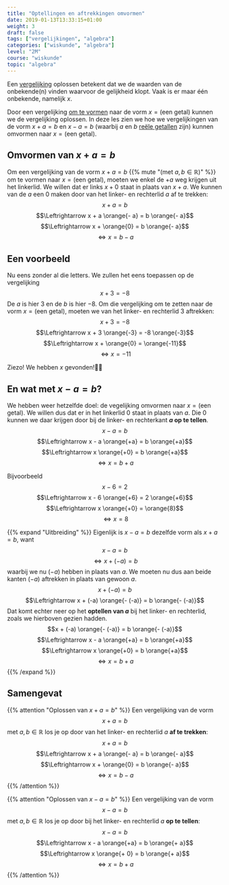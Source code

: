 ```yaml
---
title: "Optellingen en aftrekkingen omvormen"
date: 2019-01-13T13:33:15+01:00
weight: 3
draft: false
tags: ["vergelijkingen", "algebra"]
categories: ["wiskunde", "algebra"]
level: "2M"
course: "wiskunde"
topic: "algebra"
---
```

Een [vergelijking](../intro) oplossen betekent dat we de waarden van de onbekende(n) vinden waarvoor de gelijkheid klopt. Vaak is er maar één onbekende, namelijk $x$.

Door een vergelijking [om te vormen](../omvormen) naar de vorm 
$x = \text{(een getal)}$
kunnen we de vergelijking oplossen. In deze les zien we hoe we vergelijkingen van de vorm $x + a = b$ en $x - a = b$ (waarbij $a$ en $b$ [reële getallen](../../verzamelingen/reele_getallen) zijn) kunnen omvormen naar $x = \text{(een getal)}$.

## Omvormen van $x + a = b$
Om een vergelijking van de vorm $x + a = b$ {{% mute "(met $a, b \in \mathbb{R}$)" %}} om te vormen naar $x = \text{(een getal)}$, moeten we enkel de $+ a$ weg krijgen uit het linkerlid. We willen dat er links $x + 0$ staat in plaats van $x + a$. We kunnen van de $a$ een $0$ maken door van het linker- en rechterlid $a$ af te trekken:
$$x + a = b$$
$$\Leftrightarrow x + a \orange{- a} = b \orange{- a}$$
$$\Leftrightarrow x + \orange{0} = b \orange{- a}$$
$$\Leftrightarrow x = b - a$$

## Een voorbeeld
Nu eens zonder al die letters. We zullen het eens toepassen op de vergelijking
$$x + 3 = -8$$
De $a$ is hier $3$ en de $b$ is hier $-8$. Om die vergelijking om te zetten naar de vorm $x = \text{(een getal)}$, moeten we van het linker- en rechterlid $3$ aftrekken:
$$x + 3 = -8$$
$$\Leftrightarrow x + 3 \orange{-3} = -8 \orange{-3}$$
$$\Leftrightarrow x + \orange{0} = \orange{-11}$$
$$\Leftrightarrow x = -11$$

Ziezo! We hebben $x$ gevonden!:champagne::clap: 

## En wat met $x - a = b$?
We hebben weer hetzelfde doel: de vegelijking omvormen naar $x = \text{(een getal)}$. We willen dus dat er in het linkerlid $0$ staat in plaats van $a$. Die $0$ kunnen we daar krijgen door bij de linker- en rechterkant **$a$ op te tellen**.
$$x - a = b$$
$$\Leftrightarrow x - a \orange{+a} = b \orange{+a}$$
$$\Leftrightarrow x \orange{+0} = b \orange{+a}$$
$$\Leftrightarrow x = b + a$$

Bijvoorbeeld
$$x - 6 = 2$$
$$\Leftrightarrow x - 6 \orange{+6} = 2 \orange{+6}$$
$$\Leftrightarrow x \orange{+0} = \orange{8}$$
$$\Leftrightarrow x = 8$$

{{% expand "Uitbreiding" %}}
Eigenlijk is $x - a = b$ dezelfde vorm als $x + a = b$, want
$$x - a = b$$
$$\Leftrightarrow x + (-a) = b$$
waarbij we nu $(-a)$ hebben in plaats van $a$. We moeten nu dus aan beide kanten $(-a)$ aftrekken in plaats van gewoon $a$.
$$x + (-a) = b$$
$$\Leftrightarrow x + (-a) \orange{- (-a)} = b \orange{- (-a)}$$
Dat komt echter neer op het **optellen van $a$** bij het linker- en rechterlid, zoals we hierboven gezien hadden.
$$x + (-a) \orange{- (-a)} = b \orange{- (-a)}$$
$$\Leftrightarrow x - a \orange{+a} = b \orange{+a}$$
$$\Leftrightarrow x \orange{+0} = b \orange{+a}$$
$$\Leftrightarrow x = b + a$$
{{% /expand %}}

## Samengevat
{{% attention "Oplossen van $x + a = b$" %}}
Een vergelijking van de vorm
$$x + a = b$$
met $a, b \in \mathbb{R}$ los je op door van het linker- en rechterlid $a$ **af te trekken**:
$$x + a = b$$
$$\Leftrightarrow x + a \orange{- a} = b \orange{- a}$$
$$\Leftrightarrow x + \orange{0} = b \orange{- a}$$
$$\Leftrightarrow x = b - a$$
{{% /attention %}}

{{% attention "Oplossen van $x - a = b$" %}}
Een vergelijking van de vorm
$$x - a = b$$
met $a, b \in \mathbb{R}$ los je op door bij het linker- en rechterlid $a$ **op te tellen**:
$$x - a = b$$
$$\Leftrightarrow x - a \orange{+a} = b \orange{+ a}$$
$$\Leftrightarrow x \orange{+ 0} = b \orange{+ a}$$
$$\Leftrightarrow x = b + a$$
{{% /attention %}}